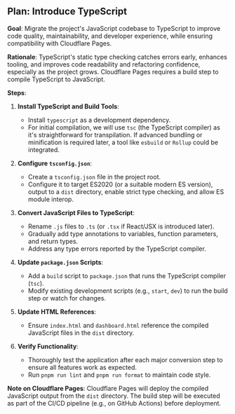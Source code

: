 ## Plan: Introduce TypeScript

**Goal**: Migrate the project's JavaScript codebase to TypeScript to improve code quality, maintainability, and developer experience, while ensuring compatibility with Cloudflare Pages.

**Rationale**: TypeScript's static type checking catches errors early, enhances tooling, and improves code readability and refactoring confidence, especially as the project grows. Cloudflare Pages requires a build step to compile TypeScript to JavaScript.

**Steps**:

1.  **Install TypeScript and Build Tools**:
    - Install `typescript` as a development dependency.
    - For initial compilation, we will use `tsc` (the TypeScript compiler) as it's straightforward for transpilation. If advanced bundling or minification is required later, a tool like `esbuild` or `Rollup` could be integrated.

2.  **Configure `tsconfig.json`**:
    - Create a `tsconfig.json` file in the project root.
    - Configure it to target ES2020 (or a suitable modern ES version), output to a `dist` directory, enable strict type checking, and allow ES module interop.

3.  **Convert JavaScript Files to TypeScript**:
    - Rename `.js` files to `.ts` (or `.tsx` if React/JSX is introduced later).
    - Gradually add type annotations to variables, function parameters, and return types.
    - Address any type errors reported by the TypeScript compiler.

4.  **Update `package.json` Scripts**:
    - Add a `build` script to `package.json` that runs the TypeScript compiler (`tsc`).
    - Modify existing development scripts (e.g., `start`, `dev`) to run the build step or watch for changes.

5.  **Update HTML References**:
    - Ensure `index.html` and `dashboard.html` reference the compiled JavaScript files in the `dist` directory.

6.  **Verify Functionality**:
    - Thoroughly test the application after each major conversion step to ensure all features work as expected.
    - Run `pnpm run lint` and `pnpm run format` to maintain code style.

**Note on Cloudflare Pages**: Cloudflare Pages will deploy the compiled JavaScript output from the `dist` directory. The build step will be executed as part of the CI/CD pipeline (e.g., on GitHub Actions) before deployment.
